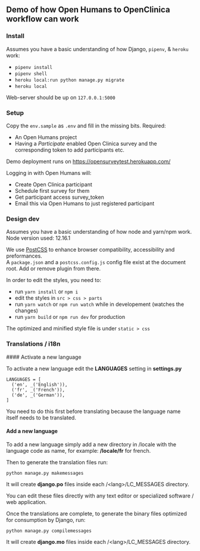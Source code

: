 ## Demo of how Open Humans to OpenClinica workflow can work

### Install

Assumes you have a basic understanding of how Django, `pipenv`, & `heroku` work:

- `pipenv install`
- `pipenv shell`
- `heroku local:run python manage.py migrate`
- `heroku local`

Web-server should be up on `127.0.0.1:5000`

### Setup

Copy the `env.sample` as `.env` and fill in the missing bits. Required:

- An Open Humans project
- Having a _Participate_ enabled Open Clinica survey and the corresponding token to add participants etc.

Demo deployment runs on https://opensurveytest.herokuapp.com/

Logging in with Open Humans will:

- Create Open Clinica participant
- Schedule first survey for them
- Get participant access survey_token
- Email this via Open Humans to just registered participant

### Design dev

Assumes you have a basic understanding of how node and yarn/npm work.  
Node version used: 12.16.1

We use [PostCSS](https://github.com/postcss/postcss) to enhance browser compatibility, accessibility and preformances.  
A `package.json` and a `postcss.config.js` config file exist at the document root. Add or remove plugin from there.

In order to edit the styles, you need to:

- run `yarn install` or `npm i`
- edit the styles in `src > css > parts`
- run `yarn watch` or `npm run watch` while in developement (watches the changes)
- run `yarn build` or `npm run dev` for production

The optimized and minified style file is under `static > css`

### Translations / i18n

#### Activate a new language

To activate a new language edit the **LANGUAGES** setting in **settings.py**

```
LANGUAGES = [
  ('en', _('English')),
  ('fr', _('French')),
  ('de', _('German')),
]
```

You need to do this first before translating because the language name itself needs to be translated.

#### Add a new language
To add a new language simply add a new directory in /locale with the language code as name, for example: 
**/locale/fr** for french.

Then to generate the translation files run:

`python manage.py makemessages`

It will create **django.po** files inside each /\<lang\>/LC_MESSAGES directory.

You can edit these files directly with any text editor or specialized software / web application. 

Once the translations are complete, to generate the binary files optimized for consumption by Django, run:

`python manage.py compilemessages`

It will create **django.mo** files inside each /\<lang\>/LC_MESSAGES directory.
